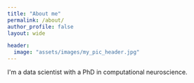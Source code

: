 ```yaml
---
title: "About me"
permalink: /about/
author_profile: false
layout: wide

header:
  image: "assets/images/my_pic_header.jpg"
---
```


I'm a data scientist with a PhD in computational neuroscience.
